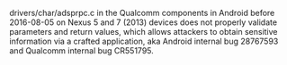 drivers/char/adsprpc.c in the Qualcomm components in Android before 2016-08-05 on Nexus 5 and 7 (2013) devices does not properly validate parameters and return values, which allows attackers to obtain sensitive information via a crafted application, aka Android internal bug 28767593 and Qualcomm internal bug CR551795.